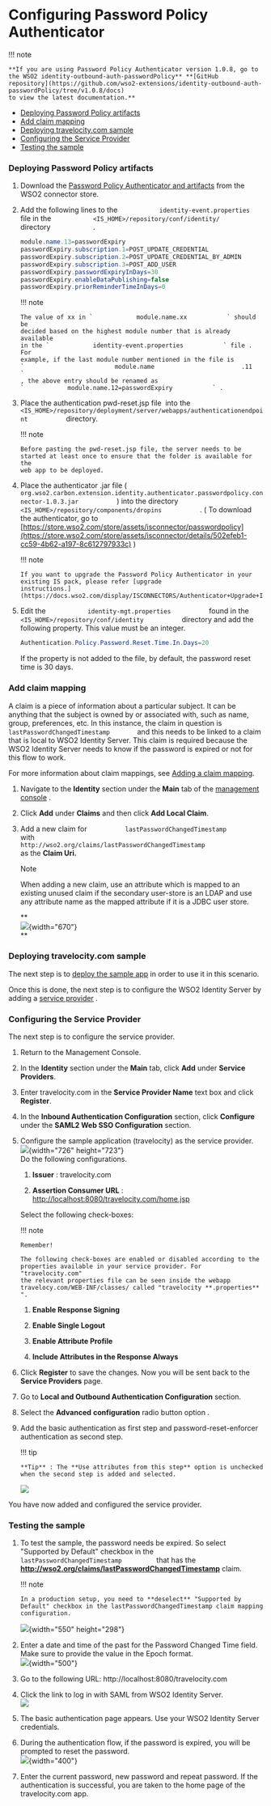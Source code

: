 # Configuring Password Policy Authenticator

!!! note
    
    **If you are using Password Policy Authenticator version 1.0.8, go to
    the WSO2 identity-outbound-auth-passwordPolicy** **[GitHub
    repository](https://github.com/wso2-extensions/identity-outbound-auth-passwordPolicy/tree/v1.0.8/docs)
    to view the latest documentation.**
    

-   [Deploying Password Policy
    artifacts](#ConfiguringPasswordPolicyAuthenticator-DeployingPasswordPolicyartifactsDeployingPasswordPolicyartifacts)
-   [Add claim
    mapping](#ConfiguringPasswordPolicyAuthenticator-Addclaimmapping)
-   [Deploying travelocity.com
    sample](#ConfiguringPasswordPolicyAuthenticator-Deployingtravelocity.comsampleDeployingtravelocity.comsample)
-   [Configuring the Service
    Provider](#ConfiguringPasswordPolicyAuthenticator-ConfiguringtheserviceproviderConfiguringtheServiceProvider)
-   [Testing the
    sample](#ConfiguringPasswordPolicyAuthenticator-TestingthesampleTestingthesample)

### Deploying Password Policy artifacts

1.  Download the [Password Policy Authenticator and
    artifacts](https://store.wso2.com/store/assets/isconnector/details/502efeb1-cc59-4b62-a197-8c612797933c)
    from the WSO2 connector store.

2.  Add the following lines to the
    `            identity-event.properties           ` file in the
    `            <IS_HOME>/repository/conf/identity/           `
    directory `            .           `

    ``` java
    module.name.13=passwordExpiry
    passwordExpiry.subscription.1=POST_UPDATE_CREDENTIAL
    passwordExpiry.subscription.2=POST_UPDATE_CREDENTIAL_BY_ADMIN
    passwordExpiry.subscription.3=POST_ADD_USER
    passwordExpiry.passwordExpiryInDays=30
    passwordExpiry.enableDataPublishing=false
    passwordExpiry.priorReminderTimeInDays=0
    ```

    !!! note
    
        The value of xx in `            module.name.xx           ` should be
        decided based on the highest module number that is already available
        in the `            identity-event.properties           ` file . For
        example, if the last module number mentioned in the file is
        `                         module.name                        .11           `
        , the above entry should be renamed as
        `            module.name.12=passwordExpiry           ` .
    

3.  Place the authentication pwd-reset.jsp file  into the
    `            <IS_HOME>/repository/deployment/server/webapps/authenticationendpoint           `
    directory.

    !!! note
    
        Before pasting the pwd-reset.jsp file, the server needs to be
        started at least once to ensure that the folder is available for the
        web app to be deployed.
    

4.  Place the authenticator .jar file (
    `            org.wso2.carbon.extension.identity.authenticator.passwordpolicy.connector-1.0.3.jar           `
    ) into the directory
    `            <IS_HOME>/repository/components/dropins           ` . (
    To download the authenticator, go to
    [https://store.wso2.com/store/assets/isconnector/passwordpolicy](https://store.wso2.com/store/assets/isconnector/details/502efeb1-cc59-4b62-a197-8c612797933c)
    )

    !!! note
    
        If you want to upgrade the Password Policy Authenticator in your
        existing IS pack, please refer [upgrade
        instructions.](https://docs.wso2.com/display/ISCONNECTORS/Authenticator+Upgrade+Instructions)
    

5.  Edit the `            identity-mgt.properties           ` found in
    the `            <IS_HOME>/repository/conf/identity           `
    directory and add the following property. This value must be an
    integer.

    ``` java
    Authentication.Policy.Password.Reset.Time.In.Days=20
    ```

    If the property is not added to the file, by default, the password
    reset time is 30 days.

### Add claim mapping

A claim is a piece of information about a particular subject. It can be
anything that the subject is owned by or associated with, such as name,
group, preferences, etc. In this instance, the claim in question is
`         lastPasswordChangedTimestamp        ` and this needs to be
linked to a claim that is local to WSO2 Identity Server. This claim is
required because the WSO2 Identity Server needs to know if the password
is expired or not for this flow to work.

For more information about claim mappings, see [Adding a claim
mapping](https://docs.wso2.com/identity-server/Adding+Claim+Mapping).

1.  Navigate to the **Identity** section under the **Main** tab of the
    [management
    console](https://docs.wso2.com/identity-server/Getting+Started+with+the+Management+Console)
    .
2.  Click **Add** under **Claims** and then click **Add Local Claim**.
3.  Add a new claim for
    `           lastPasswordChangedTimestamp          ` with
    `                       http://wso2.org/claims/lastPasswordChangedTimestamp                     `
    as the **Claim Uri.**

    Note

    When adding a new claim, use an attribute which is mapped to an
    existing unused claim if the secondary user-store is an LDAP and use
    any attribute name as the mapped attribute if it is a JDBC user
    store.

    **  
    ![](attachments/50511336/97551782.png){width="670"}  
    **

### Deploying travelocity.com sample

The next step is to [deploy the sample app](_Deploying_the_Sample_App_)
in order to use it in this scenario.

Once this is done, the next step is to configure the WSO2 Identity
Server by adding a [service
provider](https://docs.wso2.com/display/IS530/Adding+and+Configuring+a+Service+Provider)
.

### Configuring the Service Provider

The next step is to configure the service provider.

1.  Return to the Management Console.

2.  In the **Identity** section under the **Main** tab, click **Add**
    under **Service Providers**.

3.  Enter travelocity.com in the **Service Provider Name** text box and
    click **Register**.

4.  In the **Inbound Authentication Configuration** section, click
    **Configure** under the **SAML2 Web SSO Configuration** section.

5.  Configure the sample application (travelocity) as the service
    provider.  
    ![](attachments/50511336/50688127.png){width="726" height="723"}  
    Do the following configurations.

    1.  **Issuer** : travelocity.com

    2.  **Assertion Consumer URL** :
        <http://localhost:8080/travelocity.com/home.jsp>

    Select the following check-boxes:

    !!! note
    
        Remember!
    
        The following check-boxes are enabled or disabled according to the
        properties available in your service provider. For "travelocity.com"
        the relevant properties file can be seen inside the webapp
        travelocy.com/WEB-INF/classes/ called "travelocity **.properties**
        ".
    

      

    1.  **Enable Response Signing**

    2.  **Enable Single Logout**

    3.  **Enable Attribute Profile**

    4.  **Include Attributes in the Response Always**

6.  Click **Register** to save the changes. Now you will be sent back to
    the **Service Providers** page.

7.  Go to **Local and Outbound Authentication Configuration** section.

8.  Select the **Advanced** **configuration** radio button option .

9.  Add the basic authentication as first step and
    password-reset-enforcer authentication as second step.

    !!! tip
    
        **Tip** : The **Use attributes from this step** option is unchecked
        when the second step is added and selected.
    

    ![](attachments/50511336/50688128.png)

You have now added and configured the service provider.

### Testing the sample

1.  To test the sample, the password needs be expired. So select
    "Supported by Default" checkbox in the
    `           lastPasswordChangedTimestamp          ` that has the
    **http://wso2.org/claims/lastPasswordChangedTimestamp** claim.

    !!! note
    
        In a production setup, you need to **deselect** "Supported by
        Default" checkbox in the lastPasswordChangedTimestamp claim mapping
        configuration.
    

    ![](attachments/50511336/51252088.png){width="550" height="298"}  

2.  Enter a date and time of the past for the Password Changed Time
    field. Make sure to provide the value in the Epoch format.  
    ![](attachments/50511336/51252089.png){width="500"}
3.  Go to the following URL: http://localhost:8080/travelocity.com
4.  Click the link to log in with SAML from WSO2 Identity Server.  
    ![](attachments/50511336/50688116.png)

5.  The basic authentication page appears. Use your WSO2 Identity Server
    credentials.

6.  During the authentication flow, if the password is expired, you will
    be prompted to reset the password.  
    ![](attachments/50511336/50688130.png){width="400"}
7.  Enter the current password, new password and repeat password. If the
    authentication is successful, you are taken to the home page of the
    travelocity.com app.
